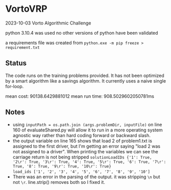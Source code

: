 # VortoVRP
2023-10-03 Vorto Algorithmic Challenge

python 3.10.4 was used no other versions of python have been validated

a requirements file was created from `python.exe -m pip freeze > requirement.txt`

## Status

The code runs on the training problems provided. It has not been optimized by a smart algorithm like a savings algorithm. It currently uses a naive single for-loop.

mean cost: 90138.6429881012
mean run time: 908.5029602050781ms

## Notes

* using `inputPath = os.path.join (args.problemDir, inputFile)` on line 160 of evaluateShared.py will allow it to run in a more operating system agnostic way rather than hard coding forward or backward slash.
* the output variable on line 165 shows that load 2 of problem1.txt is assigned to the first driver, but I'm getting an error saying "load 2 was not assigned to a driver". When printing the variables we can see the carriage return is not being stripped  `solutionLoadIDs {'1': True, '2\r': True, '3\r': True, '4': True, '5\r': True, '6': True, '7\r': True, '8': True, '9\r': True, '10\r': True}`  
 `load_ids ['1', '2', '3', '4', '5', '6', '7', '8', '9', '10']`
* There was an error in the parsing of the output. it was stripping `\n` but not `\r`. line.strip() removes both so I fixed it. 